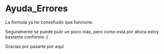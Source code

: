 # Ayuda_Errores
La fórmula ya he consefuido que funcione.

Seguramente se puede pulir un poco más, pero como está por ahora estoy bastante conforme :)

Gracias por pasarte por aquí

